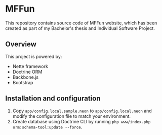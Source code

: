 # MFFun

This repository contains source code of MFFun website, which has been created as part of my Bachelor\'s thesis and Individual Software Project.

## Overview

This project is powered by:

- Nette framework
- Doctrine ORM
- Backbone.js
- Bootstrap

## Installation and configuration

1. Copy `app/config.local.sample.neon` to `app/config.local.neon` and modify the configuration file to match your environment.
2. Create database using Doctrine CLI by running `php www/index.php orm:schema-tool:update --force`.